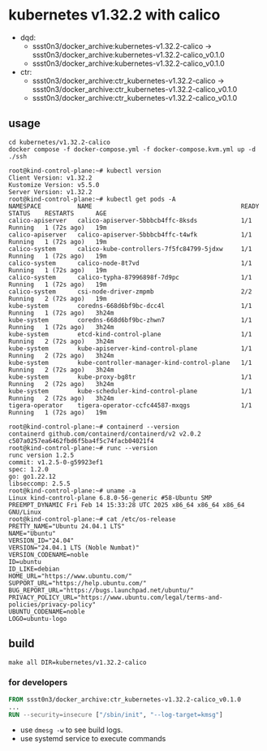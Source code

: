 # kubernetes v1.32.2 with calico

* dqd:
  * ssst0n3/docker_archive:kubernetes-v1.32.2-calico -> ssst0n3/docker_archive:kubernetes-v1.32.2-calico_v0.1.0
  * ssst0n3/docker_archive:kubernetes-v1.32.2-calico_v0.1.0
* ctr:
  * ssst0n3/docker_archive:ctr_kubernetes-v1.32.2-calico -> ssst0n3/docker_archive:ctr_kubernetes-v1.32.2-calico_v0.1.0
  * ssst0n3/docker_archive:ctr_kubernetes-v1.32.2-calico_v0.1.0

## usage

```shell
cd kubernetes/v1.32.2-calico
docker compose -f docker-compose.yml -f docker-compose.kvm.yml up -d
./ssh
```

```shell
root@kind-control-plane:~# kubectl version
Client Version: v1.32.2
Kustomize Version: v5.5.0
Server Version: v1.32.2
root@kind-control-plane:~# kubectl get pods -A
NAMESPACE          NAME                                         READY   STATUS    RESTARTS      AGE
calico-apiserver   calico-apiserver-5bbbcb4ffc-8ksds            1/1     Running   1 (72s ago)   19m
calico-apiserver   calico-apiserver-5bbbcb4ffc-t4wfk            1/1     Running   1 (72s ago)   19m
calico-system      calico-kube-controllers-7f5fc84799-5jdxw     1/1     Running   1 (72s ago)   19m
calico-system      calico-node-8t7vd                            1/1     Running   1 (72s ago)   19m
calico-system      calico-typha-87996898f-7d9pc                 1/1     Running   1 (72s ago)   19m
calico-system      csi-node-driver-zmpmb                        2/2     Running   2 (72s ago)   19m
kube-system        coredns-668d6bf9bc-dcc4l                     1/1     Running   1 (72s ago)   3h24m
kube-system        coredns-668d6bf9bc-zhwn7                     1/1     Running   1 (72s ago)   3h24m
kube-system        etcd-kind-control-plane                      1/1     Running   2 (72s ago)   3h24m
kube-system        kube-apiserver-kind-control-plane            1/1     Running   2 (72s ago)   3h24m
kube-system        kube-controller-manager-kind-control-plane   1/1     Running   2 (72s ago)   3h24m
kube-system        kube-proxy-bg8tr                             1/1     Running   2 (72s ago)   3h24m
kube-system        kube-scheduler-kind-control-plane            1/1     Running   2 (72s ago)   3h24m
tigera-operator    tigera-operator-ccfc44587-mxqgs              1/1     Running   1 (72s ago)   19m
```

```shell
root@kind-control-plane:~# containerd --version
containerd github.com/containerd/containerd/v2 v2.0.2 c507a0257ea6462fbd6f5ba4f5c74facb04021f4
root@kind-control-plane:~# runc --version
runc version 1.2.5
commit: v1.2.5-0-g59923ef1
spec: 1.2.0
go: go1.22.12
libseccomp: 2.5.5
root@kind-control-plane:~# uname -a
Linux kind-control-plane 6.8.0-56-generic #58-Ubuntu SMP PREEMPT_DYNAMIC Fri Feb 14 15:33:28 UTC 2025 x86_64 x86_64 x86_64 GNU/Linux
root@kind-control-plane:~# cat /etc/os-release 
PRETTY_NAME="Ubuntu 24.04.1 LTS"
NAME="Ubuntu"
VERSION_ID="24.04"
VERSION="24.04.1 LTS (Noble Numbat)"
VERSION_CODENAME=noble
ID=ubuntu
ID_LIKE=debian
HOME_URL="https://www.ubuntu.com/"
SUPPORT_URL="https://help.ubuntu.com/"
BUG_REPORT_URL="https://bugs.launchpad.net/ubuntu/"
PRIVACY_POLICY_URL="https://www.ubuntu.com/legal/terms-and-policies/privacy-policy"
UBUNTU_CODENAME=noble
LOGO=ubuntu-logo
```

## build

```shell
make all DIR=kubernetes/v1.32.2-calico
```


### for developers

```dockerfile
FROM ssst0n3/docker_archive:ctr_kubernetes-v1.32.2-calico_v0.1.0
...
RUN --security=insecure ["/sbin/init", "--log-target=kmsg"]
```

* use `dmesg -w` to see build logs.
* use systemd service to execute commands